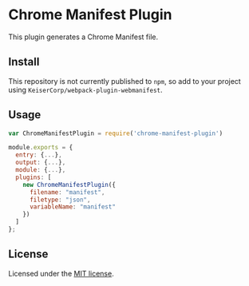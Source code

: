 # Chrome Manifest Plugin
This plugin generates a Chrome Manifest file.

## Install
This repository is not currently published to `npm`, so add to your project using `KeiserCorp/webpack-plugin-webmanifest`.

## Usage
```js
var ChromeManifestPlugin = require('chrome-manifest-plugin')

module.exports = {
  entry: {...},
  output: {...},
  module: {...},
  plugins: [
    new ChromeManifestPlugin({
      filename: "manifest",
      filetype: "json",
      variableName: "manifest"
    })
  ]
};
```

## License
Licensed under the [MIT license](LICENSE.md).

